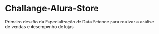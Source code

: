 # Challange-Alura-Store
Primeiro desafio da Especialização de Data Science para realizar a análise de vendas e desempenho de lojas
